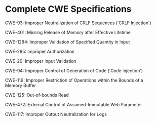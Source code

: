

# Complete CWE Specifications

CWE-93: Improper Neutralization of CRLF Sequences ('CRLF Injection')

CWE-401: Missing Release of Memory after Effective Lifetime

CWE-1284: Improper Validation of Specified Quantity in Input

CWE-285: Improper Authorization

CWE-20: Improper Input Validation

CWE-94: Improper Control of Generation of Code ('Code Injection')

CWE-119: Improper Restriction of Operations within the Bounds of a Memory Buffer

CWE-125: Out-of-bounds Read

CWE-472: External Control of Assumed-Immutable Web Parameter

CWE-117: Improper Output Neutralization for Logs